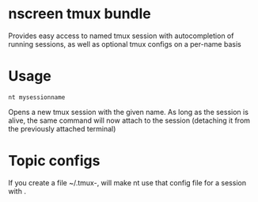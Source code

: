 # nscreen tmux bundle

Provides easy access to named tmux session with autocompletion of running sessions, as well as optional tmux configs on a per-name basis

# Usage

	nt mysessionname

Opens a new tmux session with the given name. As long as the session is alive, the same command will now attach to the session (detaching it from the previously attached terminal)

# Topic configs

If you create a file ~/.tmux-<name>, will make nt use that config file for a session with <name>.
